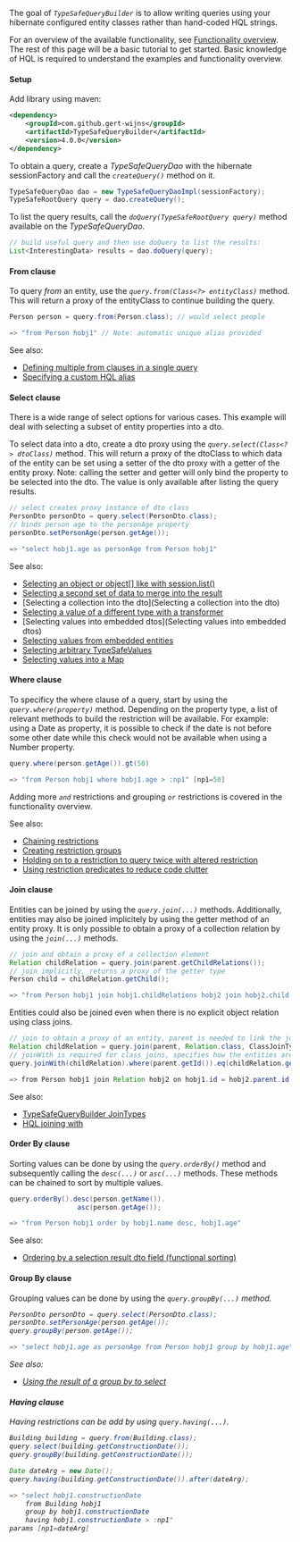 The goal of <i>`TypeSafeQueryBuilder`</i> is to allow writing queries using your hibernate configured entity classes rather than hand-coded HQL strings.

For an overview of the available functionality, see [Functionality overview](https://github.com/gert-wijns/TypeSafeQueryBuilder/wiki/Functionality-overview). The rest of this page will be a basic tutorial to get started. Basic knowledge of HQL is required to understand the examples and functionality overview.

#### Setup
Add library using maven:
```xml
<dependency>
    <groupId>com.github.gert-wijns</groupId>
    <artifactId>TypeSafeQueryBuilder</artifactId>
    <version>4.0.0</version>
</dependency>
```

To obtain a query, create a <i>TypeSafeQueryDao</i> with the hibernate sessionFactory and call the <i>`createQuery()`</i> method on it.

```java
TypeSafeQueryDao dao = new TypeSafeQueryDaoImpl(sessionFactory);
TypeSafeRootQuery query = dao.createQuery();
```

To list the query results, call the <i>`doQuery(TypeSafeRootQuery query)`</i> method available on the <i>TypeSafeQueryDao</i>.

```java
// build useful query and then use doQuery to list the results:
List<InterestingData> results = dao.doQuery(query);
```

#### From clause
To query <i>from</i> an entity, use the <i>`query.from(Class<?> entityClass)`</i> method. This will return a proxy of the entityClass to continue building the query.

```java
Person person = query.from(Person.class); // would select people

=> "from Person hobj1" // Note: automatic unique alias provided
```

See also:
- [Defining multiple from clauses in a single query](https://github.com/gert-wijns/TypeSafeQueryBuilder/wiki/Defining-multiple-from-clauses-in-a-single-query)
- [Specifying a custom HQL alias](https://github.com/gert-wijns/TypeSafeQueryBuilder/wiki/Specifying-a-custom-HQL-alias)

#### Select clause
There is a wide range of select options for various cases. This example will deal with selecting a subset of entity properties into a dto.

To select data into a dto, create a dto proxy using the <i>`query.select(Class<?> dtoClass)`</i> method. This will return a proxy of the dtoClass to which data of the entity can be set using a setter of the dto proxy with a getter of the entity proxy. Note: calling the setter and getter will only bind the property to be selected into the dto. The value is only available after listing the query results.

```java
// select creates proxy instance of dto class
PersonDto personDto = query.select(PersonDto.class);
// binds person age to the personAge property
personDto.setPersonAge(person.getAge());

=> "select hobj1.age as personAge from Person hobj1"
```
See also:
- [Selecting an object or object[] like with session.list()](https://github.com/gert-wijns/TypeSafeQueryBuilder/wiki/Selecting-an-object-or-object%5B%5D-like-with-session.list%28%29)
- [Selecting a second set of data to merge into the result](https://github.com/gert-wijns/TypeSafeQueryBuilder/wiki/Selecting-a-second-set-of-data-to-merge-into-the-result)
- [Selecting a collection into the dto](Selecting a collection into the dto)
- [Selecting a value of a different type with a transformer](https://github.com/gert-wijns/TypeSafeQueryBuilder/wiki/Selecting-a-value-of-a-different-type-with-a-transformer)
- [Selecting values into embedded dtos](Selecting values into embedded dtos)
- [Selecting values from embedded entities](https://github.com/gert-wijns/TypeSafeQueryBuilder/wiki/Selecting-values-from-embedded-entities)
- [Selecting arbitrary TypeSafeValues](https://github.com/gert-wijns/TypeSafeQueryBuilder/wiki/Selecting-TypeSafeValues)
- [Selecting values into a Map](https://github.com/gert-wijns/TypeSafeQueryBuilder/wiki/Selecting-values-into-a-Map)

#### Where clause
To specificy the where clause of a query, start by using the <i>`query.where(property)`</i> method. Depending on the property type, a list of relevant methods to build the restriction will be available. For example: using a Date as property, it is possible to check if the date is not before some other date while this check would not be available when using a Number property.

```java
query.where(person.getAge()).gt(50)

=> "from Person hobj1 where hobj1.age > :np1" [np1=50]
```

Adding more <i>`and`</i> restrictions and grouping <i>`or`</i> restrictions is covered in the functionality overview.

See also:
- [Chaining restrictions](https://github.com/gert-wijns/TypeSafeQueryBuilder/wiki/Chaining-restrictions)
- [Creating restriction groups](https://github.com/gert-wijns/TypeSafeQueryBuilder/wiki/Creating-restriction-groups)
- [Holding on to a restriction to query twice with altered restriction](https://github.com/gert-wijns/TypeSafeQueryBuilder/wiki/Holding-on-to-a-restriction-to-query-twice-with-altered-restriction)
- [Using restriction predicates to reduce code clutter](https://github.com/gert-wijns/TypeSafeQueryBuilder/wiki/Restriction-predicates)

#### Join clause
Entities can be joined by using the <i>`query.join(...)`</i> methods.
Additionally, entities may also be joined implicitely by using the getter method of an entity proxy.
It is only possible to obtain a proxy of a collection relation by using the <i>`join(...)`</i> methods.

```java
// join and obtain a proxy of a collection element
Relation childRelation = query.join(parent.getChildRelations());
// join implicitly, returns a proxy of the getter type
Person child = childRelation.getChild();

=> "from Person hobj1 join hobj1.childRelations hobj2 join hobj2.child hobj3"
````
Entities could also be joined even when there is no explicit object relation using class joins.
```java
// join to obtain a proxy of an entity, parent is needed to link the joined entity to the parent
Relation childRelation = query.join(parent, Relation.class, ClassJoinType.Inner);
// joinWith is required for class joins, specifies how the entities are related in sql
query.joinWith(childRelation).where(parent.getId()).eq(childRelation.getParent().getId());

=> from Person hobj1 join Relation hobj2 on hobj1.id = hobj2.parent.id
````

See also:
- [TypeSafeQueryBuilder JoinTypes](https://github.com/gert-wijns/TypeSafeQueryBuilder/wiki/TypeSafeQueryBuilder-JoinTypes)
- [HQL joining with](https://github.com/gert-wijns/TypeSafeQueryBuilder/wiki/HQL-joining-with)

#### Order By clause
Sorting values can be done by using the <i>`query.orderBy()`</i> method and subsequently calling the <i>`desc(...)`</i> or <i>`asc(...)`</i> methods. These methods can be chained to sort by multiple values.

```java
query.orderBy().desc(person.getName()).
                 asc(person.getAge());

=> "from Person hobj1 order by hobj1.name desc, hobj1.age"
```
See also:
- [Ordering by a selection result dto field (functional sorting)](https://github.com/gert-wijns/TypeSafeQueryBuilder/wiki/Ordering-by-a-selection-result-dto-field-%28functional-sorting%29)

#### Group By clause
Grouping values can be done by using the <i>`query.groupBy(...)`<i> method.

```java
PersonDto personDto = query.select(PersonDto.class);
personDto.setPersonAge(person.getAge());
query.groupBy(person.getAge());

=> "select hobj1.age as personAge from Person hobj1 group by hobj1.age"
```

See also:
- [Using the result of a group by to select](https://github.com/gert-wijns/TypeSafeQueryBuilder/wiki/Using-the-result-of-a-group-by-to-select)

#### Having clause
Having restrictions can be add by using <i>`query.having(...)`</i>.

```java
Building building = query.from(Building.class);
query.select(building.getConstructionDate());
query.groupBy(building.getConstructionDate());

Date dateArg = new Date();
query.having(building.getConstructionDate()).after(dateArg);

=> "select hobj1.constructionDate
    from Building hobj1
    group by hobj1.constructionDate
    having hobj1.constructionDate > :np1"
params [np1=dateArg]
```
